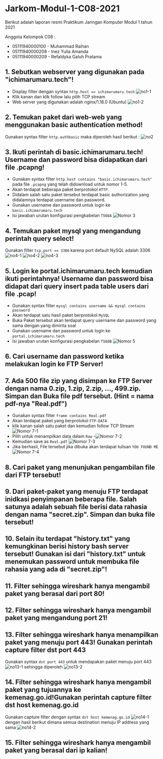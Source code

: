 # Jarkom-Modul-1-C08-2021

Berikut adalah laporan resmi Praktikum Jaringan Komputer Modul 1 tahun 2021

Anggota Kelompok C08 :
* 05111940000100 - Muhammad Raihan
* 05111940000208 - Inez Yulia Amanda
* 05111940000209 - Refaldyka Galuh Pratama

## 1. Sebutkan webserver yang digunakan pada "ichimarumaru.tech"! 
- Display filter dengan syntax `http.host == ichimarumaru.tech`
![no1-1](assets/no1-1.png)
- Klik kanan dan klik follow lalu pilih TCP stream
- Web server yang digunakan adalah nginx/1.18.0 (Ubuntu)
![no1-2](assets/no1-2.png)

## 2. Temukan paket dari web-web yang menggunakan basic authentication method!
Gunakan syntax filter `http.authbasic` maka diperoleh hasil berikut :
![no2](assets/no2.png)

## 3. Ikuti perintah di basic.ichimarumaru.tech! Username dan password bisa didapatkan dari file .pcapng!
- Gunakan syntax filter `http.host contains "basic.ichimarumaru.tech"` pada file `.pcapng` yang telah didownload untuk nomor 1-5.
- Akan terdapat beberapa paket berprotokol `HTTP`.
- Didalam salah satu paket tersebut terdapat basic authorization yang didalamnya terdapat username dan password.
- Gunakan username dan password untuk login ke `basic.ichimarumaru.tech`
- Isi jawaban urutan konfigurasi pengkabelan `T568A`
![Nomor 3](assets/Nomor%203.png)
## 4. Temukan paket mysql yang mengandung perintah query select!
Gunakan filter `tcp.port == 3306` karena port default NySQL adalah 3306
![no4-1](assets/no4-1.png)
![no4-2](assets/no4-2.png)
![no4-3](assets/no4-3.png)

## 5. Login ke portal.ichimarumaru.tech kemudian ikuti perintahnya! Username dan password bisa didapat dari query insert pada table users dari file .pcap!
- Gunakan syntax filter `mysql contains username && mysql contains password`
- Akan terdapat satu hasil paket berprotokol `MySQL`
- Buka Paket tersebut akan terdapat query username dan password yang sama dengan yang diminta soal
- Gunakan username dan password untuk login ke `portal.ichimarumaru.tech`
- Isi jawaban urutan konfigurasi pengkabelan `T568B`
![Nomor 5](assets/Nomor%205.png)
## 6. Cari username dan password ketika melakukan login ke FTP Server!

## 7. Ada 500 file zip yang disimpan ke FTP Server dengan nama 0.zip, 1.zip, 2.zip, ..., 499.zip. Simpan dan Buka file pdf tersebut. (Hint = nama pdf-nya "Real.pdf")
- Gunakan syntax filter `frame contains Real.pdf`
- Akan terdapat paket yang berprotokol `FTP-DATA`
- klik kanan salah satu paket dan kemudian follow TCP Stream
![Nomor 7-1](assets/Nomor%207-1.png)
- Pilih untuk menampilkan data dalam `Raw`
-![Nomor 7-2](assets/Nomor%207-2.png)
- Kemudian save as `Real.pdf`
![Nomor 7-3](assets/Nomor%207-3.png)
- Jika berhasil, File tersebut jika dibuka akan terdapat tulisan `YOU FOUND ME`
![Nomor 7-4](assets/Nomor%207-4.png)
## 8. Cari paket yang menunjukan pengambilan file dari FTP tersebut!

## 9. Dari paket-paket yang menuju FTP terdapat inidkasi penyimpanan beberapa file. Salah satunya adalah sebuah file berisi data rahasia dengan nama "secret.zip". Simpan dan buka file tersebut!

## 10. Selain itu terdapat "history.txt" yang kemungkinan berisi history bash server tersebut! Gunakan isi dari "history.txt" untuk menemukan password untuk membuka file rahasia yang ada di "secret.zip"!

## 11. Filter sehingga wireshark hanya mengambil paket yang berasal dari port 80! 

## 12. Filter sehingga wireshark hanya mengambil paket yang mengandung port 21!

## 13. Filter sehingga wireshark hanya menampilkan paket yang menuju port 443! Gunakan perintah capture filter dst port 443
Gunakan syntax `dst port 443` untuk mendapakan paket menuju port 443
![no13-1](assets/no13-1.png)
sehingga diperoleh
![no13-2](assets/no13-2.png)

## 14. Filter sehingga wireshark hanya mengambil paket yang tujuannya ke kemenag.go.id!Gunakan perintah capture filter dst host kemenag.go.id
Gunakan capture filter dengan syntax `dst host kemenag.go.id`
![no14-1](assets/no14-1.png)
dengan hasil berikut dimana semua destination menuju IP address yang sama
![no14-2](assets/no14-2.png)

## 15. Filter sehingga wireshark hanya mengambil paket yang berasal dari ip kalian!
